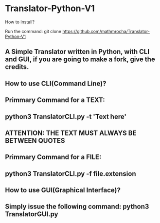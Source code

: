 # Translator-Python-V1

How to Install?

Run the command: git clone https://github.com/mathmrocha/Translator-Python-V1



A Simple Translator written in Python, with CLI and GUI, if you are going to make a fork, give the credits. 
---------------------------------------------------
How to use CLI(Command Line)?
---------------------------------------------------
Primmary Command for a TEXT:
---------------------------------------------------
python3 TranslatorCLI.py -t 'Text here' 
---------------------------------------------------
ATTENTION:  THE TEXT MUST ALWAYS BE BETWEEN QUOTES
---------------------------------------------------
Primmary Command for a FILE:
---------------------------------------------------
python3 TranslatorCLI.py -f file.extension
---------------------------------------------------





How to use GUI(Graphical Interface)?
---------------------------------------------------
Simply issue the following command: python3 TranslatorGUI.py
---------------------------------------------------
